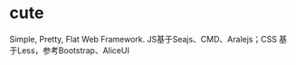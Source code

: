 cute
====

Simple, Pretty, Flat Web Framework. JS基于Seajs、CMD、Aralejs；CSS 基于Less，参考Bootstrap、AliceUI
